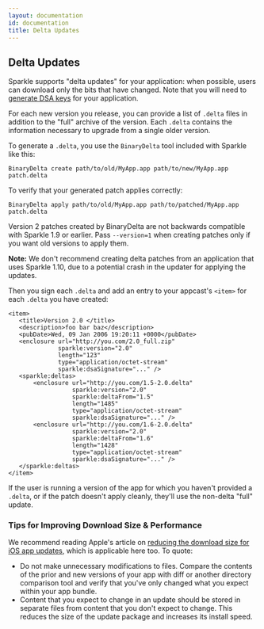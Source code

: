 ```yaml
---
layout: documentation
id: documentation
title: Delta Updates
---
```

## Delta Updates

Sparkle supports "delta updates" for your application: when possible, users can download only the bits that have changed. Note that you will need to [generate DSA keys](/documentation/#segue-for-security-concerns) for your application.

For each new version you release, you can provide a list of `.delta` files in addition to the "full" archive of the version. Each `.delta` contains the information necessary to upgrade from a single older version.

To generate a `.delta`, you use the `BinaryDelta` tool included with Sparkle like this:

    BinaryDelta create path/to/old/MyApp.app path/to/new/MyApp.app patch.delta

To verify that your generated patch applies correctly:

    BinaryDelta apply path/to/old/MyApp.app path/to/patched/MyApp.app patch.delta

Version 2 patches created by BinaryDelta are not backwards compatible with Sparkle 1.9 or earlier. Pass `--version=1` when creating patches only if you want old versions to apply them.

<div class="alert alert-warning" role="alert">
<strong>Note:</strong> We don't recommend creating delta patches from an application that uses Sparkle 1.10, due to a potential crash in the updater for applying the updates.
</div>

Then you sign each `.delta` and add an entry to your appcast's `<item>` for each `.delta` you have created:

    <item>
       <title>Version 2.0 </title>
       <description>foo bar baz</description>
       <pubDate>Wed, 09 Jan 2006 19:20:11 +0000</pubDate>
       <enclosure url="http://you.com/2.0_full.zip"
                  sparkle:version="2.0"
                  length="123"
                  type="application/octet-stream"
                  sparkle:dsaSignature="..." />
       <sparkle:deltas>
           <enclosure url="http://you.com/1.5-2.0.delta"
                      sparkle:version="2.0"
                      sparkle:deltaFrom="1.5"
                      length="1485"
                      type="application/octet-stream"
                      sparkle:dsaSignature="..." />
           <enclosure url="http://you.com/1.6-2.0.delta"
                      sparkle:version="2.0"
                      sparkle:deltaFrom="1.6"
                      length="1428"
                      type="application/octet-stream"
                      sparkle:dsaSignature="..." />
       </sparkle:deltas>
    </item>

If the user is running a version of the app for which you haven't provided a `.delta`, or if the patch doesn't apply cleanly, they'll use the non-delta "full" update.

### Tips for Improving Download Size & Performance

We recommend reading Apple's article on [reducing the download size for iOS app updates](https://developer.apple.com/library/content/qa/qa1779/_index.html), which is applicable here too. To quote:

* Do not make unnecessary modifications to files. Compare the contents of the prior and new versions of your app with diff or another directory comparison tool and verify that you've only changed what you expect within your app bundle.
* Content that you expect to change in an update should be stored in separate files from content that you don't expect to change. This reduces the size of the update package and increases its install speed.
